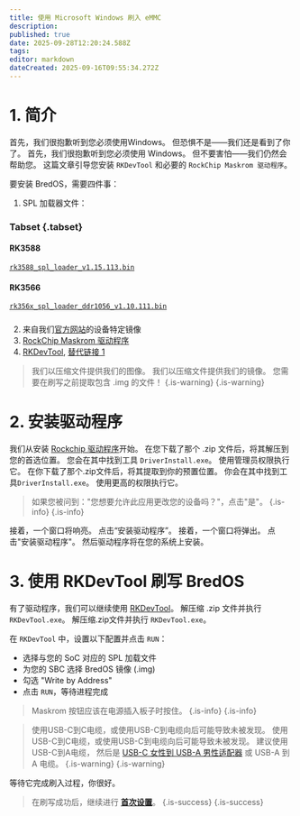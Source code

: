 ```yaml
---
title: 使用 Microsoft Windows 刷入 eMMC
description:
published: true
date: 2025-09-28T12:20:24.588Z
tags:
editor: markdown
dateCreated: 2025-09-16T09:55:34.272Z
---
```


# 1. 简介

首先，我们很抱歉听到您必须使用Windows。
但恐惧不是——我们还是看到了你了。
首先，我们很抱歉听到您必须使用 Windows。
但不要害怕——我们仍然会帮助您。
这篇文章引导您安装 `RKDevTool` 和必要的 `RockChip Maskrom 驱动程序`。

要安装 BredOS，需要四件事：

1. SPL 加载器文件：

### Tabset {.tabset}

#### RK3588

[`rk3588_spl_loader_v1.15.113.bin`](https://dl.radxa.com/rock5/sw/images/loader/rk3588_spl_loader_v1.15.113.bin)

#### RK3566

[`rk356x_spl_loader_ddr1056_v1.10.111.bin`](https://dl.radxa.com/rock3/images/loader/rock-3a/rk356x_spl_loader_ddr1056_v1.10.111.bin)

###

2. 来自我们[官方网站](https://bredos.org/download.html)的设备特定镜像
3. [RockChip Maskrom 驱动程序](https://dl.radxa.com/tools/windows/)
4. [RKDevTool](https://docs.radxa.com/en/compute-module/cm5/radxa-os/low-level-dev/rkdevtool), [替代链接 1](https://dl.radxa.com/tools/windows/)

> 我们以压缩文件提供我们的图像。 我们以压缩文件提供我们的镜像。 您需要在刷写之前提取包含 .img 的文件！
> {.is-warning}
> {.is-warning}

# 2. 安装驱动程序

我们从安装 [Rockchip 驱动程序](https://dl.radxa.com/tools/windows/DriverAssitant_v5.0.zip)开始。 在您下载了那个 .zip 文件后，将其解压到您的首选位置。
您会在其中找到工具 `DriverInstall.exe`。 使用管理员权限执行它。 在你下载了那个.zip文件后，将其提取到你的预置位置。
你会在其中找到工具`DriverInstall.exe`。 使用更高的权限执行它。

> 如果您被问到："您想要允许此应用更改您的设备吗？"，点击"是"。
> {.is-info}
> {.is-info}

接着，一个窗口将响亮。 点击“安装驱动程序”。 接着，一个窗口将弹出。 点击"安装驱动程序"。 然后驱动程序将在您的系统上安装。

# 3. 使用 RKDevTool 刷写 BredOS

有了驱动程序，我们可以继续使用 [RKDevTool](https://docs.radxa.com/en/compute-module/cm5/radxa-os/low-level-dev/rkdevtool)。 解压缩 .zip 文件并执行 `RKDevTool.exe`。 解压缩.zip文件并执行 `RKDevTool.exe`。

在 `RKDevTool` 中，设置以下配置并点击 `RUN`：

- 选择与您的 SoC 对应的 SPL 加载文件
- 为您的 SBC 选择 BredOS 镜像 (.img)
- 勾选 "Write by Address"
- 点击 `RUN`，等待进程完成

> Maskrom 按钮应该在电源插入板子时按住。
> {.is-info}
> {.is-info}

> 使用USB-C到C电缆，或使用USB-C到电缆向后可能导致未被发现。
> 使用USB-C到C电缆，或使用USB-C到电缆向后可能导致未被发现。
> 建议使用USB-C到A电缆， 然后是 [USB-C 女性到 USB-A 男性适配器](https://www.aliexpress.com/item/1005004767752226.html) 或 USB-A 到 A 电缆。
> {.is-warning}
> {.is-warning}

等待它完成刷入过程，你很好。

> 在刷写成功后，继续进行 [**首次设置**](/en/install/first-setup)。
> {.is-success}
> {.is-success}